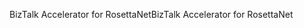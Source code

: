 <span data-ttu-id="b59e7-101">BizTalk Accelerator for RosettaNet</span><span class="sxs-lookup"><span data-stu-id="b59e7-101">BizTalk Accelerator for RosettaNet</span></span>